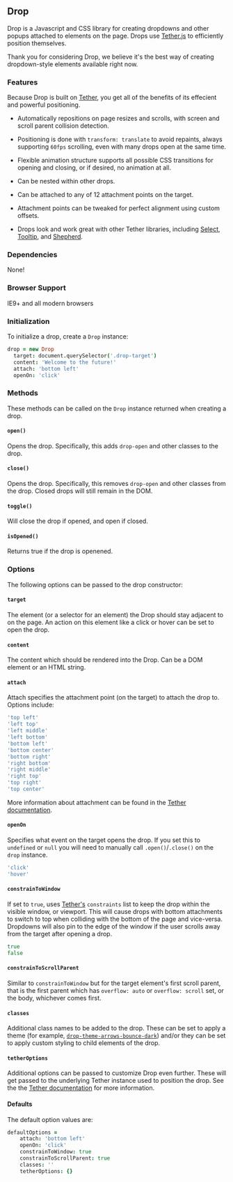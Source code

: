 <link rel="stylesheet" href="/drop/css/drop-theme-basic.css" />
<link rel="stylesheet" href="/drop/css/drop-theme-arrows-bounce.css" />
<link rel="stylesheet" href="/drop/css/drop-theme-arrows-bounce-dark.css" />
<script src="/drop/drop.min.js"></script>
<script>$(function(){ $('.drop-target').each(function(){ var options = $.extend({}, { target: this, classes: 'drop-theme-arrows-bounce-dark', position: 'bottom left', constrainToWindow: true, constrainToScrollParent: true, openOn: 'click' }, $(this).data('options')); $(this).data('drop', new Drop(options); })); });</script>

## Drop

Drop is a Javascript and CSS library for creating dropdowns and other popups attached to elements on the page. Drops use [Tether.js](http://github.hubspot.com/tether) to efficiently position themselves.

Thank you for considering Drop, we believe it's the best way of creating dropdown-style elements available right now.

### Features

Because Drop is built on [Tether](http://github.hubspot.com/tether), you get all of the benefits of its effecient and powerful positioning.

- Automatically repositions on page resizes and scrolls, with screen and scroll parent collision detection.
- Positioning is done with `transform: translate` to avoid repaints, always supporting `60fps` scrolling, even with many drops open at the same time.

- Flexible animation structure supports all possible CSS transitions for opening and closing, or if desired, no animation at all.
- Can be nested within other drops.
- Can be attached to any of 12 attachment points on the target.

- Attachment points can be tweaked for perfect alignment using custom offsets.
- Drops look and work great with other Tether libraries, including [Select](http://github.hubspot.com/select/docs/welcome/select), [Tooltip](http://github.hubspot.com/tooltip/docs/welcome/select), and [Shepherd](http://github.hubspot.com/shepherd/docs/welcome/select).

### Dependencies

None!

### Browser Support

IE9+ and all modern browsers

### Initialization

To initialize a drop, create a `Drop` instance:

```coffeescript
drop = new Drop
  target: document.querySelector('.drop-target')
  content: 'Welcome to the future!'
  attach: 'bottom left'
  openOn: 'click'
```

### Methods

These methods can be called on the `Drop` instance returned when creating a drop.

#### `open()`

Opens the drop. Specifically, this adds `drop-open` and other classes to the drop.

#### `close()`

Opens the drop. Specifically, this removes `drop-open` and other classes from the drop. Closed drops will still remain in the DOM.

#### `toggle()`

Will close the drop if opened, and open if closed.

#### `isOpened()`

Returns true if the drop is openened.

### Options

The following options can be passed to the drop constructor:

#### `target`

The element (or a selector for an element) the Drop should stay adjacent to on the page.  An action on this element like
a click or hover can be set to open the drop.

#### `content`

The content which should be rendered into the Drop.  Can be a DOM element or an HTML string.

#### `attach`

Attach specifies the attachment point (on the target) to attach the drop to. Options include:

```coffeescript
'top left'
'left top'
'left middle'
'left bottom'
'bottom left'
'bottom center'
'bottom right'
'right bottom'
'right middle'
'right top'
'top right'
'top center'
```

More information about attachment can be found in the [Tether documentation](http://github.hubspot.com/tether).

#### `openOn`

Specifies what event on the target opens the drop. If you set this to `undefined` or `null` you will need to manually call `.open()`/`.close()` on the `drop` instance.

```coffeescript
'click'
'hover'
```

#### `constrainToWindow`

If set to `true`, uses [Tether's](http://github.hubspot.com/tether) `constraints` list to keep the drop within the visible window, or viewport. This will cause drops with bottom attachments to switch to top when colliding with the bottom of the page and vice-versa. Dropdowns will also pin to the edge of the window if the user scrolls away from the target after opening a drop.

```coffeescript
true
false
```

#### `constrainToScrollParent`

Similar to `constrainToWindow` but for the target element's first scroll parent, that is the first parent which has `overflow: auto` or `overflow: scroll` set, or the body, whichever comes first.

#### `classes`

Additional class names to be added to the drop. These can be set to apply a theme (for example, [`drop-theme-arrows-bounce-dark`](https://github.com/HubSpot/drop/blob/master/css/drop-theme-arrows-bounce-dark.css)) and/or they can be set to apply custom styling to child elements of the drop.

#### `tetherOptions`

Additional options can be passed to customize Drop even further. These will get passed to the underlying Tether instance used to position the drop. See the the [Tether documentation](http://github.hubspot.com/tether) for more information.

#### Defaults

The default option values are:

```coffeescript
defaultOptions =
    attach: 'bottom left'
    openOn: 'click'
    constrainToWindow: true
    constrainToScrollParent: true
    classes: ''
    tetherOptions: {}
```


